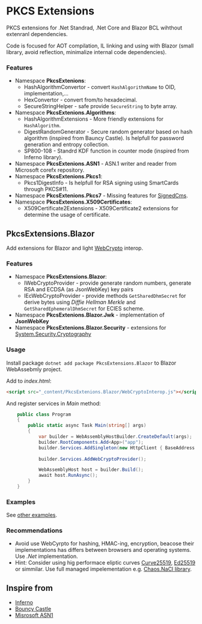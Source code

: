 # PKCS Extensions
PKCS extensions for .Net Standrad, .Net Core and Blazor BCL wihthout extenranl dependencies.

Code is focused for AOT compilation, IL linking and using with Blazor (small library, avoid reflection, minimalize internal code dependencies).

### Features
- Namespace **PkcsExtenions**:
  - HashAlgorithmConvertor - convert `HashAlgorithmName` to OID, implementation,...
  - HexConvertor - convert from/to hexadecimal.
  - SecureStringHelper - safe provide `SecureString` to byte array.
- Namespace **PkcsExtenions.Algorithms**:
  - HashAlgorithmExtensions - More friendly extensions for `HashAlgorithm`.
  - DigestRandomGenerator - Secure random generator based on hash algorithm (inspired from Bauncy Castle). Is helpfull for password generation and entropy collection.
  - SP800-108 - Standrd KDF function in counter mode (inspired from Inferno library).
- Namespace **PkcsExtenions.ASN1** - ASN.1 writer and reader from Microsoft corefx repository.
- Namespace **PkcsExtenions.Pkcs1**:
  - Pkcs1DigestInfo - Is helpfull for RSA signing using SmartCards through PKCS#11.
- Namespace **PkcsExtenions.Pkcs7** - Missing features for [SignedCms](https://docs.microsoft.com/en-us/dotnet/api/system.security.cryptography.pkcs.signedcms?view=dotnet-plat-ext-3.1).
- Namespace **PkcsExtenions.X509Certificates**:
  - X509Certificate2Extensions - X509Certificate2 extensions for determine the usage of certificate.

 ## PkcsExtensions.Blazor
 Add extensions for Blazor and light [WebCrypto](https://developer.mozilla.org/en-US/docs/Web/API/Web_Crypto_API) interop.

 ### Features
 - Namespace **PkcsExtensions.Blazor**:
   - IWebCryptoProvider - provide generate random numbers, generate RSA and ECDSA (as JsonWebKey) key pairs
   - IEcWebCryptoProvider - provide methods `GetSharedDhmSecret` for derive bytes using _Diffie Hellman Merkle_ and `GetSharedEphemeralDhmSecret` for ECIES scheme.
- Namespace **PkcsExtenions.Blazor.Jwk** - implementation of __JsonWebKey__
- Namespace **PkcsExtenions.Blazor.Security** - extensions for [System.Security.Cryptography](https://docs.microsoft.com/en-us/dotnet/api/system.security.cryptography?view=netstandard-2.1)

### Usage
Install package `dotnet add package PkcsExtensions.Blazor` to Blazor WebAssebmly project.

Add to _index.html_:
```html
<script src="_content/PkcsExtenions.Blazor/WebCryptoInterop.js"></script>
```

And register services in _Main_ method:
```cs
    public class Program
    {
        public static async Task Main(string[] args)
        {
            var builder = WebAssemblyHostBuilder.CreateDefault(args);
            builder.RootComponents.Add<App>("app");
            builder.Services.AddSingleton(new HttpClient { BaseAddress = new Uri(builder.HostEnvironment.BaseAddress) });
            
            builder.Services.AddWebCryptoProvider();

            WebAssemblyHost host = builder.Build();
            await host.RunAsync();
        }
    }
```

### Examples

See [other examples](Examples/BlazorWebAssemblyExamples.md).

### Recommendations
- Avoid use WebCyrpto for hashing, HMAC-ing, encryption, beacose their implementations has differs between browsers and operating systems. Use _.Net_ implementation.
- Hint: Consider using hig performace eliptic curves [Curve25519](https://en.wikipedia.org/wiki/Curve25519),
[Ed25519](https://en.wikipedia.org/wiki/EdDSA#Ed25519) or simmilar. Use full managed impelementation e.g. [Chaos.NaCl library](https://github.com/CodesInChaos/Chaos.NaCl).

## Inspire from
 - [Inferno](https://securitydriven.net/inferno/)
 - [Bouncy Castle](https://github.com/novotnyllc/bc-csharp)
 - [Misrosoft ASN1](https://github.com/dotnet/corefx/tree/07e9caf00ea0f1893d4c25a5ee287000903fbbe2/src/Common/src/System/Security/Cryptography)
